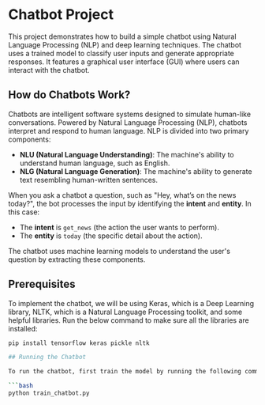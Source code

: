 # Chatbot Project

This project demonstrates how to build a simple chatbot using Natural Language Processing (NLP) and deep learning techniques. The chatbot uses a trained model to classify user inputs and generate appropriate responses. It features a graphical user interface (GUI) where users can interact with the chatbot.

## How do Chatbots Work?

Chatbots are intelligent software systems designed to simulate human-like conversations. Powered by Natural Language Processing (NLP), chatbots interpret and respond to human language. NLP is divided into two primary components:

- **NLU (Natural Language Understanding)**: The machine's ability to understand human language, such as English.
- **NLG (Natural Language Generation)**: The machine's ability to generate text resembling human-written sentences.

When you ask a chatbot a question, such as "Hey, what’s on the news today?", the bot processes the input by identifying the **intent** and **entity**. In this case:
- The **intent** is `get_news` (the action the user wants to perform).
- The **entity** is `today` (the specific detail about the action).

The chatbot uses machine learning models to understand the user's question by extracting these components.
## Prerequisites
To implement the chatbot, we will be using Keras, which is a Deep Learning library, NLTK, which is a Natural Language Processing toolkit, and some helpful libraries. Run the below command to make sure all the libraries are installed:
```bash
pip install tensorflow keras pickle nltk 

## Running the Chatbot

To run the chatbot, first train the model by running the following command:

```bash
python train_chatbot.py
